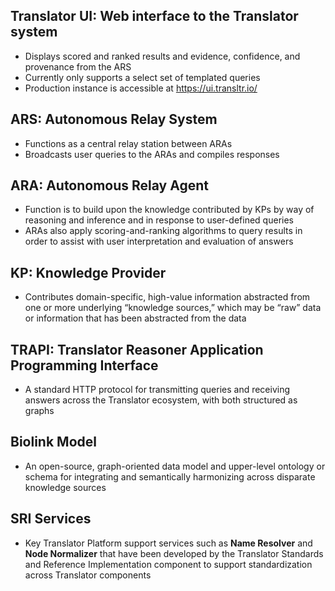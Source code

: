 ## Translator UI: Web interface to the Translator system
* Displays scored and ranked results and evidence, confidence, and provenance from the ARS
* Currently only supports a select set of templated queries
* Production instance is accessible at https://ui.transltr.io/ 

## ARS: Autonomous Relay System
* Functions as a central relay station between ARAs
* Broadcasts user queries to the ARAs and compiles responses

## ARA: Autonomous Relay Agent
* Function is to build upon the knowledge contributed by KPs by way of reasoning and inference and in response to user-defined queries
* ARAs also apply scoring-and-ranking algorithms to query results in order to assist with user interpretation and evaluation of answers

## KP: Knowledge Provider
* Contributes domain-specific, high-value information abstracted from one or more underlying “knowledge sources,” which may be “raw” data or information that has been abstracted from the data

## TRAPI: Translator Reasoner Application Programming Interface
* A standard HTTP protocol for transmitting queries and receiving answers across the Translator ecosystem, with both structured as graphs

## Biolink Model
* An open-source, graph-oriented data model and upper-level ontology or schema for integrating and semantically harmonizing across disparate knowledge sources

## SRI Services
* Key Translator Platform support services such as **Name Resolver** and **Node Normalizer** that have been developed by the Translator Standards and Reference Implementation component to support standardization across Translator components
